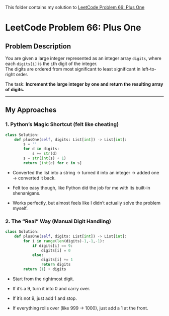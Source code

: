 This folder contains my solution to [LeetCode Problem 66: Plus One](https://leetcode.com/problems/plus-one/)

# LeetCode Problem 66: Plus One  

## **Problem Description**  
You are given a large integer represented as an integer array `digits`, where each `digits[i]` is the `i`th digit of the integer.  
The digits are ordered from most significant to least significant in left-to-right order.  

The task: **Increment the large integer by one and return the resulting array of digits.**

---

## **My Approaches**  

### **1. Python’s Magic Shortcut (felt like cheating)**  
```python
class Solution:
    def plusOne(self, digits: List[int]) -> List[int]:
        s = ''
        for d in digits:
            s += str(d)
        s = str(int(s) + 1)
        return [int(c) for c in s]
```

- Converted the list into a string → turned it into an integer → added one → converted it back.

- Felt too easy though, like Python did the job for me with its built-in shenanigans.

- Works perfectly, but almost feels like I didn’t actually solve the problem myself.

### 2. The “Real” Way (Manual Digit Handling)
```python
class Solution:
    def plusOne(self, digits: List[int]) -> List[int]:
        for i in range(len(digits)-1,-1,-1):
            if digits[i] == 9:
                digits[i] = 0
            else:
                digits[i] += 1
                return digits
        return [1] + digits
```

- Start from the rightmost digit.

- If it’s a 9, turn it into 0 and carry over.

- If it’s not 9, just add 1 and stop.

- If everything rolls over (like 999 → 1000), just add a 1 at the front.
